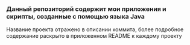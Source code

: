### Данный репозиторий содержит мои приложения и скрипты, созданные с помощью языка Java
Название проекта отражено в описании коммита, более подробное содержание раскрыто в приложенном README к каждому проекту
